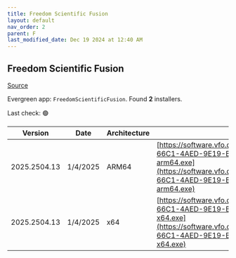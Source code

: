 ```yaml
---
title: Freedom Scientific Fusion
layout: default
nav_order: 2
parent: F
last_modified_date: Dec 19 2024 at 12:40 AM
---
```


## Freedom Scientific Fusion

[Source](https://www.freedomscientific.com/products/software/fusion/)

Evergreen app: `FreedomScientificFusion`. Found **2** installers.

Last check: 🟢

| Version      | Date     | Architecture | URI                                                                                                                                                                                                                                                                      |
| ------------ | -------- | ------------ | ------------------------------------------------------------------------------------------------------------------------------------------------------------------------------------------------------------------------------------------------------------------------ |
| 2025.2504.13 | 1/4/2025 | ARM64        | [https://software.vfo.digital/Fusion/2025/2025.2504.13.400/4EA8C6E8-66C1-4AED-9E19-BA9EC8C67E72/F2025.2504.13.400-Offline-arm64.exe](https://software.vfo.digital/Fusion/2025/2025.2504.13.400/4EA8C6E8-66C1-4AED-9E19-BA9EC8C67E72/F2025.2504.13.400-Offline-arm64.exe) |
| 2025.2504.13 | 1/4/2025 | x64          | [https://software.vfo.digital/Fusion/2025/2025.2504.13.400/4EA8C6E8-66C1-4AED-9E19-BA9EC8C67E72/F2025.2504.13.400-Offline-x64.exe](https://software.vfo.digital/Fusion/2025/2025.2504.13.400/4EA8C6E8-66C1-4AED-9E19-BA9EC8C67E72/F2025.2504.13.400-Offline-x64.exe)     |
